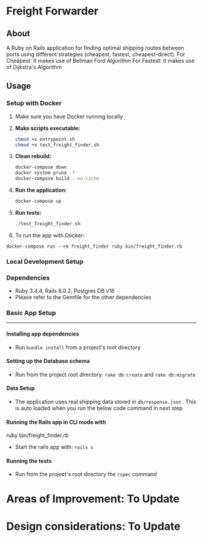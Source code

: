 # Freight Forwarder

## About

A Ruby on Rails application for finding optimal shipping routes between ports using different strategies (cheapest, fastest, cheapest-direct).
For Cheapest: It makes use of Bellman Ford Algorithm
For Fastest: It makes use of Dijkstra's Algorithm

## Usage

### Setup with Docker

1. Make sure you have Docker running locally

2. **Make scripts executable:**
   ```bash
   chmod +x entrypoint.sh
   chmod +x test_freight_finder.sh
   ```

3. **Clean rebuild:**
   ```bash
   docker-compose down
   docker system prune -f
   docker-compose build --no-cache
   ```

4. **Run the application:**
   ```bash
   docker-compose up
   ```

5. **Run tests:**
   ```bash
   ./test_freight_finder.sh
   ```

6. To run the app with Docker:

```
docker-compose run --rm freight_finder ruby bin/freight_finder.rb
```

### Local Development Setup

### Dependencies
* Ruby 3.4.4, Rails 8.0.2, Postgres DB v16
* Please refer to the Gemfile for the other dependencies

### Basic App Setup
------

#### Installing app dependencies

* Run `bundle install` from a project's root directory

#### Setting up the Database schema
* Run from the project root directory: `rake db:create` and `rake db:migrate`

#### Data Setup
* The application uses real shipping data stored in `db/response.json` . This is auto loaded when you run the below code command in next step

#### Running the Rails app in CLI mode with

ruby bin/freight_finder.rb

* Start the rails app with: `rails s`

#### Running the tests
* Run from the project's root directory the `rspec` command

# Areas of Improvement: To Update

# Design considerations: To Update

